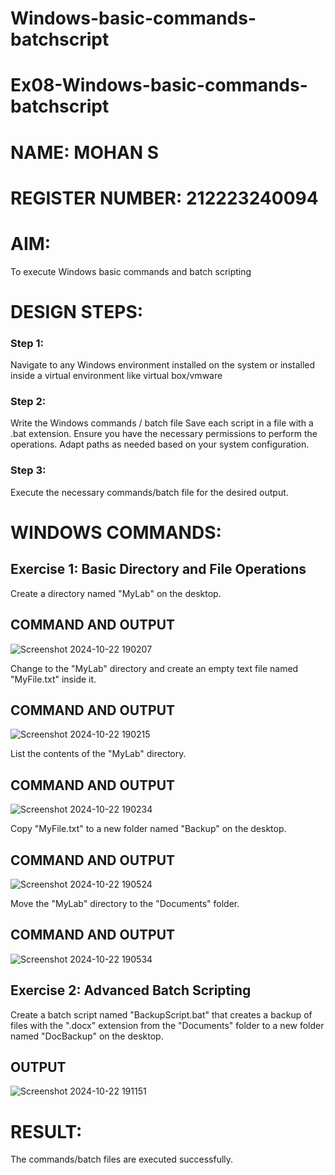 # Windows-basic-commands-batchscript
# Ex08-Windows-basic-commands-batchscript

# NAME: MOHAN S
# REGISTER NUMBER: 212223240094

# AIM:
To execute Windows basic commands and batch scripting

# DESIGN STEPS:

### Step 1:

Navigate to any Windows environment installed on the system or installed inside a virtual environment like virtual box/vmware 

### Step 2:

Write the Windows commands / batch file
Save each script in a file with a .bat extension.
Ensure you have the necessary permissions to perform the operations.
Adapt paths as needed based on your system configuration.
### Step 3:

Execute the necessary commands/batch file for the desired output. 




# WINDOWS COMMANDS:
## Exercise 1: Basic Directory and File Operations
Create a directory named "MyLab" on the desktop.
## COMMAND AND OUTPUT
![Screenshot 2024-10-22 190207](https://github.com/user-attachments/assets/de8563b1-0afe-4d35-ae35-a7dca8d51c55)


Change to the "MyLab" directory and create an empty text file named "MyFile.txt" inside it.

## COMMAND AND OUTPUT
![Screenshot 2024-10-22 190215](https://github.com/user-attachments/assets/6e8c5480-9173-444d-93c2-78b3b5368b99)


List the contents of the "MyLab" directory.



## COMMAND AND OUTPUT
![Screenshot 2024-10-22 190234](https://github.com/user-attachments/assets/00a6a5d2-9ad1-42e9-bfde-b647b2890002)


Copy "MyFile.txt" to a new folder named "Backup" on the desktop.


## COMMAND AND OUTPUT
![Screenshot 2024-10-22 190524](https://github.com/user-attachments/assets/82190fe2-9b9c-412b-8061-cec23b7b9012)


Move the "MyLab" directory to the "Documents" folder.

## COMMAND AND OUTPUT

![Screenshot 2024-10-22 190534](https://github.com/user-attachments/assets/8dba7add-0220-46c5-9f2a-937f8305da7a)

## Exercise 2: Advanced Batch Scripting
Create a batch script named "BackupScript.bat" that creates a backup of files with the ".docx" extension from the "Documents" folder to a new folder named "DocBackup" on the desktop.



## OUTPUT

![Screenshot 2024-10-22 191151](https://github.com/user-attachments/assets/39f73c72-f8c7-4764-9cb9-28f9d7ba506c)


# RESULT:
The commands/batch files are executed successfully.

